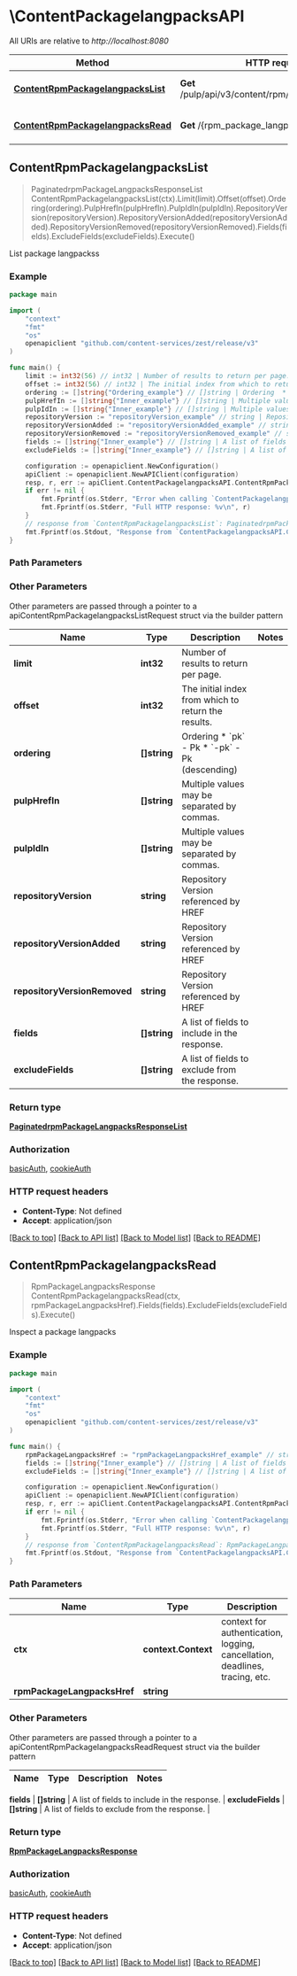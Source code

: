 # \ContentPackagelangpacksAPI

All URIs are relative to *http://localhost:8080*

Method | HTTP request | Description
------------- | ------------- | -------------
[**ContentRpmPackagelangpacksList**](ContentPackagelangpacksAPI.md#ContentRpmPackagelangpacksList) | **Get** /pulp/api/v3/content/rpm/packagelangpacks/ | List package langpackss
[**ContentRpmPackagelangpacksRead**](ContentPackagelangpacksAPI.md#ContentRpmPackagelangpacksRead) | **Get** /{rpm_package_langpacks_href} | Inspect a package langpacks



## ContentRpmPackagelangpacksList

> PaginatedrpmPackageLangpacksResponseList ContentRpmPackagelangpacksList(ctx).Limit(limit).Offset(offset).Ordering(ordering).PulpHrefIn(pulpHrefIn).PulpIdIn(pulpIdIn).RepositoryVersion(repositoryVersion).RepositoryVersionAdded(repositoryVersionAdded).RepositoryVersionRemoved(repositoryVersionRemoved).Fields(fields).ExcludeFields(excludeFields).Execute()

List package langpackss



### Example

```go
package main

import (
    "context"
    "fmt"
    "os"
    openapiclient "github.com/content-services/zest/release/v3"
)

func main() {
    limit := int32(56) // int32 | Number of results to return per page. (optional)
    offset := int32(56) // int32 | The initial index from which to return the results. (optional)
    ordering := []string{"Ordering_example"} // []string | Ordering  * `pk` - Pk * `-pk` - Pk (descending) (optional)
    pulpHrefIn := []string{"Inner_example"} // []string | Multiple values may be separated by commas. (optional)
    pulpIdIn := []string{"Inner_example"} // []string | Multiple values may be separated by commas. (optional)
    repositoryVersion := "repositoryVersion_example" // string | Repository Version referenced by HREF (optional)
    repositoryVersionAdded := "repositoryVersionAdded_example" // string | Repository Version referenced by HREF (optional)
    repositoryVersionRemoved := "repositoryVersionRemoved_example" // string | Repository Version referenced by HREF (optional)
    fields := []string{"Inner_example"} // []string | A list of fields to include in the response. (optional)
    excludeFields := []string{"Inner_example"} // []string | A list of fields to exclude from the response. (optional)

    configuration := openapiclient.NewConfiguration()
    apiClient := openapiclient.NewAPIClient(configuration)
    resp, r, err := apiClient.ContentPackagelangpacksAPI.ContentRpmPackagelangpacksList(context.Background()).Limit(limit).Offset(offset).Ordering(ordering).PulpHrefIn(pulpHrefIn).PulpIdIn(pulpIdIn).RepositoryVersion(repositoryVersion).RepositoryVersionAdded(repositoryVersionAdded).RepositoryVersionRemoved(repositoryVersionRemoved).Fields(fields).ExcludeFields(excludeFields).Execute()
    if err != nil {
        fmt.Fprintf(os.Stderr, "Error when calling `ContentPackagelangpacksAPI.ContentRpmPackagelangpacksList``: %v\n", err)
        fmt.Fprintf(os.Stderr, "Full HTTP response: %v\n", r)
    }
    // response from `ContentRpmPackagelangpacksList`: PaginatedrpmPackageLangpacksResponseList
    fmt.Fprintf(os.Stdout, "Response from `ContentPackagelangpacksAPI.ContentRpmPackagelangpacksList`: %v\n", resp)
}
```

### Path Parameters



### Other Parameters

Other parameters are passed through a pointer to a apiContentRpmPackagelangpacksListRequest struct via the builder pattern


Name | Type | Description  | Notes
------------- | ------------- | ------------- | -------------
 **limit** | **int32** | Number of results to return per page. | 
 **offset** | **int32** | The initial index from which to return the results. | 
 **ordering** | **[]string** | Ordering  * &#x60;pk&#x60; - Pk * &#x60;-pk&#x60; - Pk (descending) | 
 **pulpHrefIn** | **[]string** | Multiple values may be separated by commas. | 
 **pulpIdIn** | **[]string** | Multiple values may be separated by commas. | 
 **repositoryVersion** | **string** | Repository Version referenced by HREF | 
 **repositoryVersionAdded** | **string** | Repository Version referenced by HREF | 
 **repositoryVersionRemoved** | **string** | Repository Version referenced by HREF | 
 **fields** | **[]string** | A list of fields to include in the response. | 
 **excludeFields** | **[]string** | A list of fields to exclude from the response. | 

### Return type

[**PaginatedrpmPackageLangpacksResponseList**](PaginatedrpmPackageLangpacksResponseList.md)

### Authorization

[basicAuth](../README.md#basicAuth), [cookieAuth](../README.md#cookieAuth)

### HTTP request headers

- **Content-Type**: Not defined
- **Accept**: application/json

[[Back to top]](#) [[Back to API list]](../README.md#documentation-for-api-endpoints)
[[Back to Model list]](../README.md#documentation-for-models)
[[Back to README]](../README.md)


## ContentRpmPackagelangpacksRead

> RpmPackageLangpacksResponse ContentRpmPackagelangpacksRead(ctx, rpmPackageLangpacksHref).Fields(fields).ExcludeFields(excludeFields).Execute()

Inspect a package langpacks



### Example

```go
package main

import (
    "context"
    "fmt"
    "os"
    openapiclient "github.com/content-services/zest/release/v3"
)

func main() {
    rpmPackageLangpacksHref := "rpmPackageLangpacksHref_example" // string | 
    fields := []string{"Inner_example"} // []string | A list of fields to include in the response. (optional)
    excludeFields := []string{"Inner_example"} // []string | A list of fields to exclude from the response. (optional)

    configuration := openapiclient.NewConfiguration()
    apiClient := openapiclient.NewAPIClient(configuration)
    resp, r, err := apiClient.ContentPackagelangpacksAPI.ContentRpmPackagelangpacksRead(context.Background(), rpmPackageLangpacksHref).Fields(fields).ExcludeFields(excludeFields).Execute()
    if err != nil {
        fmt.Fprintf(os.Stderr, "Error when calling `ContentPackagelangpacksAPI.ContentRpmPackagelangpacksRead``: %v\n", err)
        fmt.Fprintf(os.Stderr, "Full HTTP response: %v\n", r)
    }
    // response from `ContentRpmPackagelangpacksRead`: RpmPackageLangpacksResponse
    fmt.Fprintf(os.Stdout, "Response from `ContentPackagelangpacksAPI.ContentRpmPackagelangpacksRead`: %v\n", resp)
}
```

### Path Parameters


Name | Type | Description  | Notes
------------- | ------------- | ------------- | -------------
**ctx** | **context.Context** | context for authentication, logging, cancellation, deadlines, tracing, etc.
**rpmPackageLangpacksHref** | **string** |  | 

### Other Parameters

Other parameters are passed through a pointer to a apiContentRpmPackagelangpacksReadRequest struct via the builder pattern


Name | Type | Description  | Notes
------------- | ------------- | ------------- | -------------

 **fields** | **[]string** | A list of fields to include in the response. | 
 **excludeFields** | **[]string** | A list of fields to exclude from the response. | 

### Return type

[**RpmPackageLangpacksResponse**](RpmPackageLangpacksResponse.md)

### Authorization

[basicAuth](../README.md#basicAuth), [cookieAuth](../README.md#cookieAuth)

### HTTP request headers

- **Content-Type**: Not defined
- **Accept**: application/json

[[Back to top]](#) [[Back to API list]](../README.md#documentation-for-api-endpoints)
[[Back to Model list]](../README.md#documentation-for-models)
[[Back to README]](../README.md)

